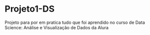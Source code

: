 # Projeto1-DS
Projeto para por em pratica tudo que foi aprendido no curso de Data Science: Análise e Visualização de Dados da Alura
